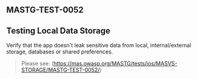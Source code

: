##  MASTG-TEST-0052

## Testing Local Data Storage

Verify that the app doesn't leak sensitive data from local, internal/external storage, databases or shared preferences.

> Please see: (https://mas.owasp.org/MASTG/tests/ios/MASVS-STORAGE/MASTG-TEST-0052/)